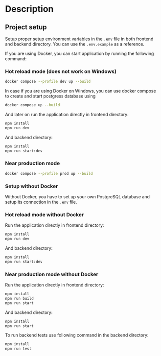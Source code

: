 # Description

## Project setup

Setup proper setup environment variables in the `.env` file in both frontend and backend directory. You can use the `.env.example` as a reference.

If you are using Docker, you can start application by running the following command:

### Hot reload mode (does not work on Windows)

```bash
docker compose --profile dev up --build
```

In case if you are using Docker on Windows, you can use docker compose to create and start postgress database using

```bash
docker compose up --build
```

And later on run the application directly in frontend directory:

```bash
npm install
npm run dev
```

And backend directory:

```bash
npm install
npm run start:dev
```

### Near production mode

```bash
docker compose --profile prod up --build
```

### Setup without Docker

Without Docker, you have to set up your own PostgreSQL database and setup its connection in the `.env` file.

### Hot reload mode without Docker

Run the application directly in frontend directory:

```bash
npm install
npm run dev
```

And backend directory:

```bash
npm install
npm run start:dev
```

### Near production mode without Docker

Run the application directly in frontend directory:

```bash
npm install
npm run build
npm run start
```

And backend directory:

```bash
npm install
npm run start
```

To run backend tests use following command in the backend directory:

```bash
npm install
npm run test
```

